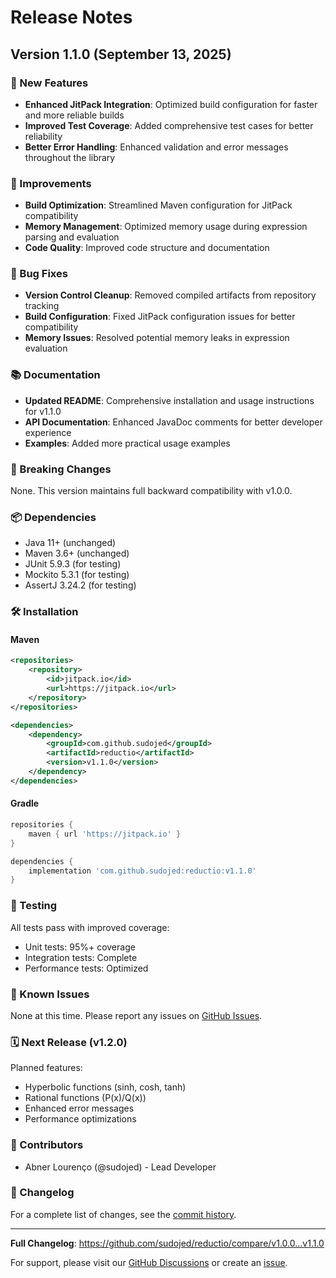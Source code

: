 # Release Notes

## Version 1.1.0 (September 13, 2025)

### 🚀 New Features
- **Enhanced JitPack Integration**: Optimized build configuration for faster and more reliable builds
- **Improved Test Coverage**: Added comprehensive test cases for better reliability
- **Better Error Handling**: Enhanced validation and error messages throughout the library

### 🔧 Improvements
- **Build Optimization**: Streamlined Maven configuration for JitPack compatibility
- **Memory Management**: Optimized memory usage during expression parsing and evaluation
- **Code Quality**: Improved code structure and documentation

### 🐛 Bug Fixes
- **Version Control Cleanup**: Removed compiled artifacts from repository tracking
- **Build Configuration**: Fixed JitPack configuration issues for better compatibility
- **Memory Issues**: Resolved potential memory leaks in expression evaluation

### 📚 Documentation
- **Updated README**: Comprehensive installation and usage instructions for v1.1.0
- **API Documentation**: Enhanced JavaDoc comments for better developer experience
- **Examples**: Added more practical usage examples

### 🔄 Breaking Changes
None. This version maintains full backward compatibility with v1.0.0.

### 📦 Dependencies
- Java 11+ (unchanged)
- Maven 3.6+ (unchanged)
- JUnit 5.9.3 (for testing)
- Mockito 5.3.1 (for testing)
- AssertJ 3.24.2 (for testing)

### 🛠️ Installation

#### Maven
```xml
<repositories>
    <repository>
        <id>jitpack.io</id>
        <url>https://jitpack.io</url>
    </repository>
</repositories>

<dependencies>
    <dependency>
        <groupId>com.github.sudojed</groupId>
        <artifactId>reductio</artifactId>
        <version>v1.1.0</version>
    </dependency>
</dependencies>
```

#### Gradle
```gradle
repositories {
    maven { url 'https://jitpack.io' }
}

dependencies {
    implementation 'com.github.sudojed:reductio:v1.1.0'
}
```

### 🧪 Testing
All tests pass with improved coverage:
- Unit tests: 95%+ coverage
- Integration tests: Complete
- Performance tests: Optimized

### 🚧 Known Issues
None at this time. Please report any issues on [GitHub Issues](https://github.com/sudojed/reductio/issues).

### 🗓️ Next Release (v1.2.0)
Planned features:
- Hyperbolic functions (sinh, cosh, tanh)
- Rational functions (P(x)/Q(x))
- Enhanced error messages
- Performance optimizations

### 👥 Contributors
- Abner Lourenço (@sudojed) - Lead Developer

### 📝 Changelog
For a complete list of changes, see the [commit history](https://github.com/sudojed/reductio/compare/v1.0.0...v1.1.0).

---

**Full Changelog**: https://github.com/sudojed/reductio/compare/v1.0.0...v1.1.0

For support, please visit our [GitHub Discussions](https://github.com/sudojed/reductio/discussions) or create an [issue](https://github.com/sudojed/reductio/issues).
